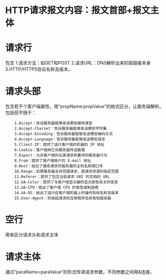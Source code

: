# HTTP请求报文内容：报文首部+报文主体

# 请求行 #
包含
    1.请求方法：如GET和POST
    2.请求URL：DNS解析出来的超链接本身
    3.HTTP/HTTPS协议名称及版本。

# 请求头部 #
包含若干个客户端属性，用“propName:propValue”的格式区分，让服务端解析。包括但不限于：

        1.Accept：告诉服务器能够发送哪些媒体类型
        2.Accept-Charset：告诉服务器能够发送哪些字符集
        3.Accept-Encoding：告诉服务器能够发送哪些编码方式
        4.Accept-Language：告诉服务器能够发送哪些语言
        5.Client-IP：提供了运行客户端的机器的 IP 地址
        6.Cookie：客户端用它向服务器传送数据
        7.Expect：允许客户端列出某请求所要求的服务器行为
        8.From：提供了客户端用户的 E-mail 地址
        9.Host：给出了接收请求的服务器的主机名和端口号
        10.Range：如果服务器支持范围请求，就请求资源的指定范围
        11.Referer：提供了包含当前请求 URI 的文档的 URL
        12.UA-Color：提供了与客户端显示器的显示颜色有关的信息
        13.UA-CPU：给出了客户端 CPU 的类型或制造商
        14.UA-OS：给出了运行在客户端机器上的操作系统名称及版本
        15.User-Agent：将发起请求的应用程序名称告知服务器

# 空行 #
用来区分请求头和请求主体

# 请求主体 #
通过“paraName=paraValue”的形式传递请求参数，不同参数之间用&连接。
